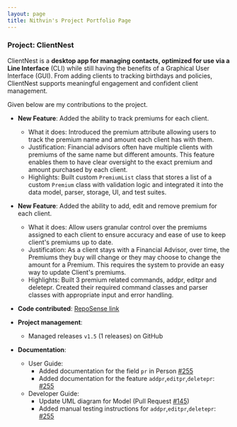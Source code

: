 ```yaml
---
layout: page
title: Nithvin's Project Portfolio Page
---
```


### Project: ClientNest

ClientNest is a **desktop app for managing contacts, optimized for use via a  Line Interface** (CLI) while still having the benefits of a Graphical User Interface (GUI). From adding clients to tracking birthdays and policies, ClientNest supports meaningful engagement and confident client management.

Given below are my contributions to the project.

* **New Feature**: Added the ability to track premiums for each client.
  * What it does: Introduced the premium attribute allowing users to track the premium name and amount each client has with them. 
  * Justification: Financial advisors often have multiple clients with premiums of the same name but different amounts. This feature enables them to have clear oversight to the exact premium and amount purchased by each client.
  * Highlights: Built custom `PremiumList` class that stores a list of a custom `Premium` class with validation logic and integrated it into the data model, parser, storage, UI, and test suites.

* **New Feature**: Added the ability to add, edit and remove premium for each client.
  * What it does: Allow users granular control over the premiums assigned to each client to ensure accuracy and ease of use to keep client's premiums up to date.
  * Justification: As a client stays with a Financial Advisor, over time, the Premiums they buy will change or they may choose to change the amount for a Premium. This requires the system to provide an easy way to update Client's premiums.
  * Highlights: Built 3 premium related commands, addpr, editpr and deletepr. Created their required command classes and parser classes with appropriate input and error handling.

* **Code contributed**: [RepoSense link](https://nus-cs2103-ay2425s2.github.io/tp-dashboard/#/widget/?search=&sort=groupTitle&sortWithin=title&timeframe=commit&mergegroup=&groupSelect=groupByRepos&breakdown=true&checkedFileTypes=docs~functional-code~test-code~other&since=2025-02-21&tabOpen=true&tabType=authorship&tabAuthor=FabianHeng&tabRepo=AY2425S2-CS2103-F10-2%2Ftp%5Bmaster%5D&authorshipIsMergeGroup=false&authorshipFileTypes=docs~functional-code~test-code&authorshipIsBinaryFileTypeChecked=false&authorshipIsIgnoredFilesChecked=false&chartGroupIndex=9&chartIndex=3)

* **Project management**:
  * Managed releases `v1.5` (1 releases) on GitHub

* **Documentation**:
  * User Guide:
    * Added documentation for the field `pr` in Person [\#255](https://github.com/AY2425S2-CS2103-F10-2/tp/pull/255)
    * Added documentation for the feature `addpr`,`editpr`,`deletepr`: [\#255](https://github.com/AY2425S2-CS2103-F10-2/tp/pull/255)
  * Developer Guide:
    * Update UML diagram for Model (Pull Request [\#145](https://github.com/AY2425S2-CS2103-F10-2/tp/pull/145))
    * Added manual testing instructions for `addpr`,`editpr`,`deletepr`: [\#255](https://github.com/AY2425S2-CS2103-F10-2/tp/pull/255)

